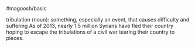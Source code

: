 #magoosh/basic

tribulation (noun): something, especially an event, that causes difficulty and suffering 
As of 2013, nearly 1.5 million Syrians have fled their country hoping to escape the tribulations of a civil 
war tearing their country to pieces. 
